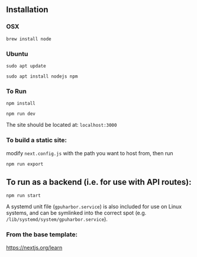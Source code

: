 ## Installation

### OSX

`brew install node`

### Ubuntu
`sudo apt update`

`sudo apt install nodejs npm`

### To Run

`npm install`

`npm run dev`

The site should be located at: `localhost:3000`

### To build a static site:

modify `next.config.js` with the path you want to host from, then run

`npm run export`

## To run as a backend (i.e. for use with API routes):

`npm run start`

A systemd unit file (`gpuharbor.service`) is also included for use on Linux systems, and can be symlinked into the correct spot (e.g. `/lib/systemd/system/gpuharbor.service`).

### From the base template:

https://nextjs.org/learn
